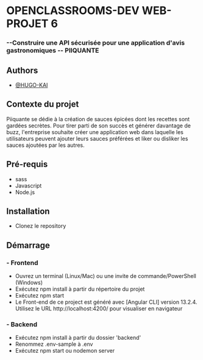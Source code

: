 
# OPENCLASSROOMS-DEV WEB-PROJET 6

<h3>--Construire une API sécurisée pour une application d'avis gastronomiques -- PIIQUANTE</h3>


## Authors

- [@HUGO-KAI](https://github.com/HUGO-KAI)


## Contexte du projet
Piiquante se dédie à la création de sauces épicées dont les recettes sont gardées
secrètes. Pour tirer parti de son succès et générer davantage de buzz, l'entreprise
souhaite créer une application web dans laquelle les utilisateurs peuvent ajouter
leurs sauces préférées et liker ou disliker les sauces ajoutées par les autres.

## Pré-requis
- sass</br>
- Javascript</br>
- Node.js

## Installation
- Clonez le repository

## Démarrage
<h3> - Frontend </h3>
<ul>
  <li>Ouvrez un terminal (Linux/Mac) ou une invite de commande/PowerShell
(Windows)</br></li>
<li>Exécutez npm install à partir du répertoire du projet</br></li>
<li>Exécutez npm start</li>
<li>Le Front-end de ce project est généré avec [Angular CLI] version 13.2.4.</br> Utilisez le URL http://localhost:4200/ pour visualiser en navigateur</li>
</ul>
<h3> - Backend </h3>
<ul>
<li>Exécutez npm install à partir du dossier 'backend'</br></li>
<li>Renommez .env-sample à .env</br></li>
<li>Exécutez npm start ou nodemon server</li>
</ul>
